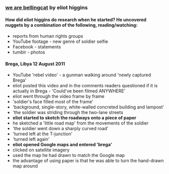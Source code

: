 ### [we are bellingcat](https://www.bellingcat.com/book/) by eliot higgins     

#### How did eliot higgins do research when he started? He uncovered nuggets by a combination of the following, reading/watching:
* reports from human rights groups
* YouTube footage - new genre of soldier selfie
* Facebook - statements
* tumblr - photos

#### Brega, Libya 12 August 2011
* YouTube 'rebel video' - a gunman walking around 'newly captured Brega'
* eliot posted this video and in the comments readers questioned if it is actually in Brega - 'Could've been filmed ANYWHERE'
* eliot went through the video frame by frame
* 'soldier's face filled most of the frame'
* 'background, single-story, white-walled concreted building and lampost'
* 'the soldier was striding through the two-lane streets
* **eliot started to sketch the roadways onto a piece of paper**
* he sketched a 'little road map' from the movements of the soldier
* 'the soldier went down a sharply curved road'
* 'turned left at the T-junction'
* 'turned left again'
* **eliot opened Google maps and entered 'brega'**
*  clicked on satellite imagery
*  used the map he had drawn to match the Google map
*  the advantage of using paper is that he was able to turn the hand-drawn map around   

  



